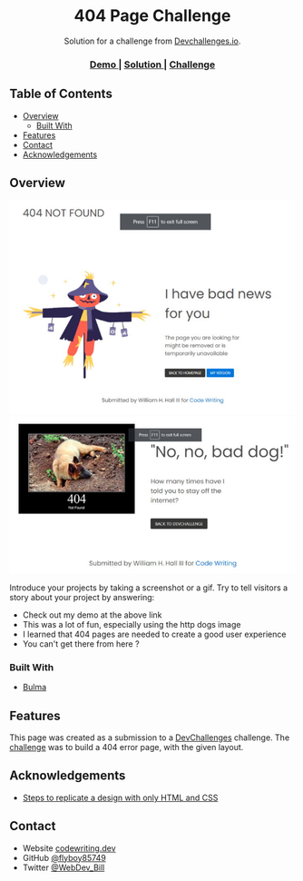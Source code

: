 <!-- Please update value in the {}  -->

<h1 align="center">404 Page Challenge</h1>

<div align="center">
   Solution for a challenge from  <a href="http://devchallenges.io" target="_blank">Devchallenges.io</a>.
</div>

<div align="center">
  <h3>
    <a href="https://codewriting.dev/100daysofcode/day8/">
      Demo
    </a>
    <span> | </span>
    <a href="https://codewriting.dev/100daysofcode/day8/">
      Solution
    </a>
    <span> | </span>
    <a href="https://devchallenges.io/challenges/wBunSb7FPrIepJZAg0sY">
      Challenge
    </a>
  </h3>
</div>

<!-- TABLE OF CONTENTS -->

## Table of Contents

- [Overview](#overview)
  - [Built With](#built-with)
- [Features](#features)
- [Contact](#contact)
- [Acknowledgements](#acknowledgements)

<!-- OVERVIEW -->

## Overview

![challenge screenshot](images/404_challenge.jpg)
![my version](images/my_404.jpg)

Introduce your projects by taking a screenshot or a gif. Try to tell visitors a story about your project by answering:

- Check out my demo at the above link
- This was a lot of fun, especially using the http dogs image
- I learned that 404 pages are needed to create a good user experience
- You can't get there from here ?

### Built With

<!-- This section should list any major frameworks that you built your project using. Here are a few examples.-->

- [Bulma](https://bulma.io)


## Features

<!-- List the features of your application or follow the template. Don't share the figma file here :) -->

This page was created as a submission to a [DevChallenges](https://devchallenges.io/challenges) challenge. The [challenge](https://devchallenges.io/challenges/wBunSb7FPrIepJZAg0sY) was to build a 404 error page, with the given layout.


## Acknowledgements

<!-- This section should list any articles or add-ons/plugins that helps you to complete the project. This is optional but it will help you in the future. For example -->

- [Steps to replicate a design with only HTML and CSS](https://devchallenges-blogs.web.app/how-to-replicate-design/)


## Contact

- Website [codewriting.dev](https://codewriting.dev)
- GitHub [@flyboy85749](https://github.com/flyboy85749)
- Twitter [@WebDev_Bill](https://twitter.com/WebDev_Bill)
